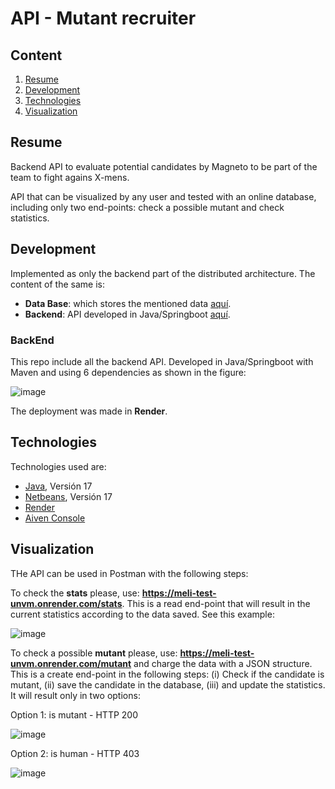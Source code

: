 # API - Mutant recruiter
## Content
1. [Resume](#resume)
2. [Development](#development)
3. [Technologies](#technologies)
4. [Visualization](#visualization)

## Resume

Backend API to evaluate potential candidates by Magneto to be part of the team to fight agains X-mens.

API that can be visualized by any user and tested with an online database, including only two end-points: check a possible mutant and check statistics.


## Development

Implemented as only the backend part of the distributed architecture. The content of the same is:
 * **Data Base**: which stores the mentioned data [aquí](https://github.com/alainmelendez/MELI_test_db).
 * **Backend**: API developed in Java/Springboot [aquí](https://github.com/alainmelendez/MELI_test).


### BackEnd

This repo include all the backend API. Developed in Java/Springboot with Maven and using 6 dependencies as shown in the figure:

![image](https://github.com/user-attachments/assets/c24010aa-6d55-4bb9-88e9-b9628c04a9aa)

The deployment was made in **Render**.


## Technologies

Technologies used are:
* [Java](https://www.oracle.com/java/technologies/javase/jdk17-archive-downloads.html), Versión 17
* [Netbeans](https://netbeans.apache.org/download/nb17/), Versión 17
* [Render](https://render.com/)
* [Aiven Console](https://console.aiven.io/)


## Visualization

THe API can be used in Postman with the following steps:

To check the **stats** please, use: **https://meli-test-unvm.onrender.com/stats**. This is a read end-point that will result in the current statistics according to the data saved. See this example:

![image](https://github.com/user-attachments/assets/34c633e3-e038-4b49-bd48-8aca57183fbc)


To check a possible **mutant** please, use: **https://meli-test-unvm.onrender.com/mutant** and charge the data with a JSON structure. This is a create end-point in the following steps: (i) Check if the candidate is mutant, (ii) save the candidate in the database, (iii) and update the statistics. It will result only in two options:

Option 1: is mutant - HTTP 200

![image](https://github.com/user-attachments/assets/4e6682c3-0e8a-4b8a-8737-c23f75b589d8)


Option 2: is human - HTTP 403

![image](https://github.com/user-attachments/assets/e8033805-84b4-482c-af63-f31d385ec489)

